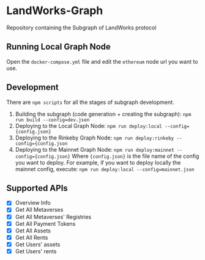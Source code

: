 # LandWorks-Graph
Repository containing the Subgraph of LandWorks protocol

## Running Local Graph Node

Open the `docker-compose.yml` file and edit the `ethereum` node url you want to use.

## Development

There are `npm scripts` for all the stages of subgraph development.

1. Building the subgraph (code generation + creating the subgraph): `npm run build --config=dev.json`
2. Deploying to the Local Graph Node: `npm run deploy:local --config={config.json}`
3. Deploying to the Rinkeby Graph Node: `npm run deploy:rinkeby --config={config.json`
4. Deploying to the Mainnet Graph Node: `npm run deploy:mainnet --config={config.json}`
   Where `{config.json}` is the file name of the config you want to deploy. For example, if you want to deploy locally the mainnet config, execute: `npm run deploy:local --config=mainnet.json`

## Supported APIs

- [X] Overview Info
- [X] Get All Metaverses
- [X] Get All Metaverses' Registries
- [X] Get All Payment Tokens
- [X] Get All Assets
- [X] Get All Rents
- [X] Get Users' assets
- [X] Get Users' rents
